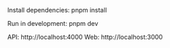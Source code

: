 Install dependencies: pnpm install

Run in development: pnpm dev

API: http://localhost:4000
Web: http://localhost:3000
